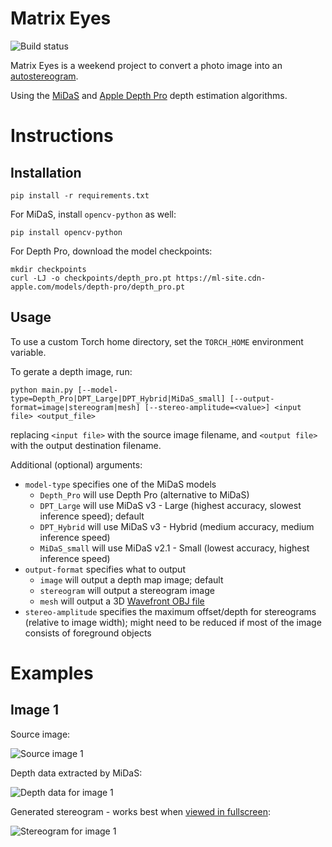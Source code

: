 # Matrix Eyes

![Build status](https://github.com/zlogic/matrix-eyes/actions/workflows/cargo-build.yml/badge.svg)

Matrix Eyes is a weekend project to convert a photo image into an [autostereogram](https://en.wikipedia.org/wiki/Autostereogram).

Using the [MiDaS](https://arxiv.org/abs/1907.01341) and [Apple Depth Pro](https://arxiv.org/abs/2410.02073) depth estimation algorithms.

# Instructions

## Installation

```shell
pip install -r requirements.txt
```

For MiDaS, install `opencv-python` as well:

```shell
pip install opencv-python
```

For Depth Pro, download the model checkpoints:

```shell
mkdir checkpoints
curl -LJ -o checkpoints/depth_pro.pt https://ml-site.cdn-apple.com/models/depth-pro/depth_pro.pt
```

## Usage

To use a custom Torch home directory, set the `TORCH_HOME` environment variable.

To gerate a depth image, run:

```shell
python main.py [--model-type=Depth_Pro|DPT_Large|DPT_Hybrid|MiDaS_small] [--output-format=image|stereogram|mesh] [--stereo-amplitude=<value>] <input file> <output_file>
```

replacing `<input file>` with the source image filename, and `<output file>` with the output destination filename.

Additional (optional) arguments:

* `model-type` specifies one of the MiDaS models
    * `Depth_Pro` will use Depth Pro (alternative to MiDaS)
    * `DPT_Large` will use MiDaS v3 - Large (highest accuracy, slowest inference speed); default
    * `DPT_Hybrid` will use MiDaS v3 - Hybrid (medium accuracy, medium inference speed)
    * `MiDaS_small` will use MiDaS v2.1 - Small (lowest accuracy, highest inference speed)
* `output-format` specifies what to output
    * `image` will output a depth map image; default
    * `stereogram` will output a stereogram image
    * `mesh` will output a 3D [Wavefront OBJ file](https://en.wikipedia.org/wiki/Wavefront_.obj_file)
* `stereo-amplitude` specifies the maximum offset/depth for stereograms (relative to image width); might need to be reduced if most of the image consists of foreground objects

# Examples

## Image 1

Source image:

![Source image 1](https://raw.githubusercontent.com/wiki/zlogic/matrix-eyes/Examples/img1.jpg)

Depth data extracted by MiDaS:

![Depth data for image 1](https://raw.githubusercontent.com/wiki/zlogic/matrix-eyes/Examples/img1.depth.jpg)

Generated stereogram - works best when [viewed in fullscreen](https://raw.githubusercontent.com/wiki/zlogic/matrix-eyes/Examples/img1.stereo.jpg):

![Stereogram for image 1](https://raw.githubusercontent.com/wiki/zlogic/matrix-eyes/Examples/img1.stereo.jpg)
